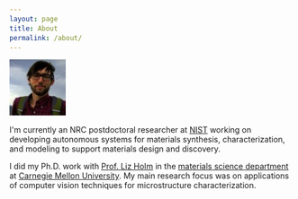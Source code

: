 ```yaml
---
layout: page
title: About
permalink: /about/
---
```


![brian](/images/briandecost.jpg)

I'm currently an NRC postdoctoral researcher at [NIST](https://www.nist.gov) working on developing autonomous systems for materials synthesis, characterization, and modeling to support materials design and discovery.

I did my Ph.D. work with [Prof. Liz Holm](https://holmgroup.github.io/about) in the [materials science department](https://materials.cmu.edu) at [Carnegie Mellon University](https://cmu.edu). My main research focus was on applications of computer vision techniques for microstructure characterization. 
